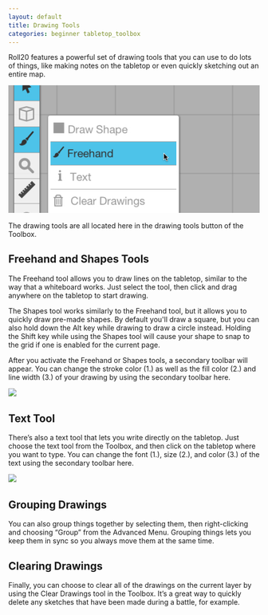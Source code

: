 ```yaml
---
layout: default
title: Drawing Tools
categories: beginner tabletop_toolbox
---
```


Roll20 features a powerful set of drawing tools that you can use to do lots of things, like making notes on the tabletop or even quickly sketching out an entire map. 

<img src='/images/drawingss1.jpg' />

The drawing tools are all located here in the drawing tools button of the Toolbox.

## Freehand and Shapes Tools

The Freehand tool allows you to draw lines on the tabletop, similar to the way that a whiteboard works. Just select the tool, then click and drag anywhere on the tabletop to start drawing.

The Shapes tool works similarly to the Freehand tool, but it allows you to quickly draw pre-made shapes. By default you'll draw a square, but you can also hold down the Alt key while drawing to draw a circle instead. Holding the Shift key while using the Shapes tool will cause your shape to snap to the grid if one is enabled for the current page.

After you activate the Freehand or Shapes tools, a secondary toolbar will appear. You can change the stroke color (1.) as well as the fill color (2.) and line width (3.) of your drawing by using the secondary toolbar here.

<img src='/images/drawingss2.png' />

## Text Tool

There’s also a text tool that lets you write directly on the tabletop. Just choose the text tool from the Toolbox, and then click on the tabletop where you want to type. You can change the font (1.), size (2.), and color (3.) of the text using the secondary toolbar here. 

<img src='/images/drawingss3.png' />

## Grouping Drawings

You can also group things together by selecting them, then right-clicking and choosing “Group” from the Advanced Menu. Grouping things lets you keep them in sync so you always move them at the same time. 

## Clearing Drawings

Finally, you can choose to clear all of the drawings on the current layer by using the Clear Drawings tool in the Toolbox. It’s a great way to quickly delete any sketches that have been made during a battle, for example.